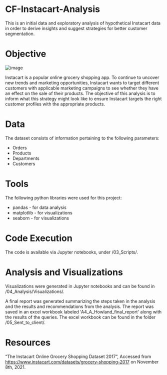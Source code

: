 # CF-Instacart-Analysis
This is an initial data and exploratory analysis of hypothetical Instacart data in order to derive insights and suggest strategies for better customer segmentation.

# Objective

![image](https://user-images.githubusercontent.com/90270029/148097915-c2a38d6e-2223-4023-8c77-18bcdb9afeb5.png)

Instacart is a popular online grocery shopping app. To continue to uncover new trends and marketing opportunities, Instacart wants to target different customers 
with applicable marketing campaigns to see whether they have an effect on the sale of their products. 
The objective of this analysis is to inform what this strategy might look like to ensure Instacart targets the right customer profiles with the appropriate products.

# Data

The dataset consists of information pertaining to the following parameters:
* Orders
* Products
* Departments
* Customers

# Tools

The following python libraries were used for this project:
* pandas - for data analysis
* matplotlib - for visualizations
* seaborn - for visualizations

# Code Execution

The code is available via Jupyter notebooks, under /03_Scripts/. 

# Analysis and Visualizations

Visualizations were generated in Jupyter notebooks and can be found in /04_Analysis/Visualizations/. 

A final report was generated summarizing the steps taken in the analysis and the results and recommendations from the analysis.  The report was saved in an excel workbook labeled 'A4_A_Howland_final_report' along with the results of the queries.
The excel workbook can be found in the folder /05_Sent_to_client/.

# Resources

“The Instacart Online Grocery Shopping Dataset 2017”, Accessed from https://www.instacart.com/datasets/grocery-shopping-2017 on November 8th, 2021.
